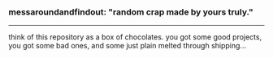 <h3>messaroundandfindout: "random crap made by yours truly."</h3>
<hr>
<p>think of this repository as a box of chocolates. you got some good projects, you got some bad ones, and some just plain melted through shipping...</p>

